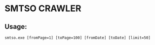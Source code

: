 # SMTSO CRAWLER

## Usage:
```
smtso.exe [fromPage=1] [toPage=100] [fromDate] [toDate] [limit=50]
```
